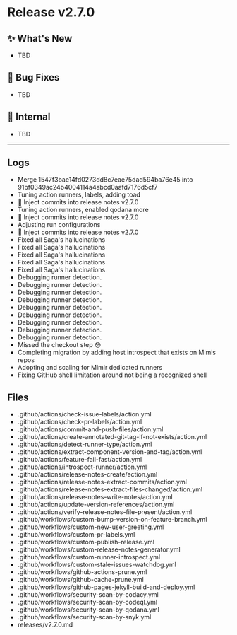 # Release v2.7.0

## ✨ What's New

- TBD

## 🐛 Bug Fixes

- TBD

## 🔬 Internal

- TBD

---

## Logs

- Merge 1547f3bae14fd0273dd8c7eae75dad594ba76e45 into 91bf0349ac24b4004114a4abcd0aafd7176d5cf7
- Tuning action runners, labels, adding toad
- 📝 Inject commits into release notes v2.7.0
- Tuning action runners, enabled qodana more
- 📝 Inject commits into release notes v2.7.0
- Adjusting run configurations
- 📝 Inject commits into release notes v2.7.0
- Fixed all Saga's hallucinations
- Fixed all Saga's hallucinations
- Fixed all Saga's hallucinations
- Fixed all Saga's hallucinations
- Fixed all Saga's hallucinations
- Debugging runner detection.
- Debugging runner detection.
- Debugging runner detection.
- Debugging runner detection.
- Debugging runner detection.
- Debugging runner detection.
- Debugging runner detection.
- Debugging runner detection.
- Debugging runner detection.
- Missed the checkout step 😳
- Completing migration by adding host introspect that exists on Mimis repos
- Adopting and scaling for Mimir dedicated runners
- Fixing GitHub shell limitation around  not being a recognized shell


## Files

- .github/actions/check-issue-labels/action.yml
- .github/actions/check-pr-labels/action.yml
- .github/actions/commit-and-push-files/action.yml
- .github/actions/create-annotated-git-tag-if-not-exists/action.yml
- .github/actions/detect-runner-type/action.yml
- .github/actions/extract-component-version-and-tag/action.yml
- .github/actions/feature-fail-fast/action.yml
- .github/actions/introspect-runner/action.yml
- .github/actions/release-notes-create/action.yml
- .github/actions/release-notes-extract-commits/action.yml
- .github/actions/release-notes-extract-files-changed/action.yml
- .github/actions/release-notes-write-notes/action.yml
- .github/actions/update-version-references/action.yml
- .github/actions/verify-release-notes-file-present/action.yml
- .github/workflows/custom-bump-version-on-feature-branch.yml
- .github/workflows/custom-new-user-greeting.yml
- .github/workflows/custom-pr-labels.yml
- .github/workflows/custom-publish-release.yml
- .github/workflows/custom-release-notes-generator.yml
- .github/workflows/custom-runner-introspect.yml
- .github/workflows/custom-stale-issues-watchdog.yml
- .github/workflows/github-actions-prune.yml
- .github/workflows/github-cache-prune.yml
- .github/workflows/github-pages-jekyll-build-and-deploy.yml
- .github/workflows/security-scan-by-codacy.yml
- .github/workflows/security-scan-by-codeql.yml
- .github/workflows/security-scan-by-qodana.yml
- .github/workflows/security-scan-by-snyk.yml
- releases/v2.7.0.md


